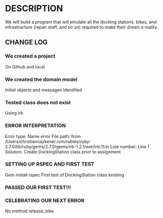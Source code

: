 # DESCRIPTION
We will build a program that will emulate all the docking stations, bikes, and infrastructure (repair staff, and so on) required to make their dream a reality.

## CHANGE LOG
### We created a project
On Github and local

### We created the domain model
Initial objects and messages identified

### Tested class does not exist
Using irb

### ERROR INTERPRETATION
Error type: Name error
File path: from /Users/christiannaykene/.rvm/rubies/ruby-2.7.0/lib/ruby/gems/2.7.0/gems/irb-1.2.1/exe/irb:11:in
Line number: Line 1
Solution: Create DockingStation class prior to assignment

### SETTING UP RSPEC AND FIRST TEST
Gem install rspec
First test of DockingStation class existing

### PASSED OUR FIRST TEST!!!


### CELEBRATING OUR NEXT ERROR
No method release_bike
